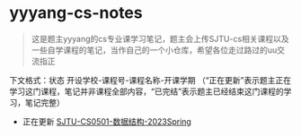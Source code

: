 # yyyang-cs-notes
>这是题主yyyang的cs专业课学习笔记，题主会上传SJTU-cs相关课程以及一些自学课程的笔记，当作自己的一个小仓库，希望各位走过路过的uu交流指正

下文格式：状态 开设学校-课程号-课程名称-开课学期
（“正在更新”表示题主正在学习这门课程，笔记并非课程全部内容，“已完结”表示题主已经结束这门课程的学习，笔记完整）
- 正在更新 [SJTU-CS0501-数据结构-2023Spring](https://github.com/yyyang2004/yyyang-cs-/blob/main/%E6%95%B0%E6%8D%AE%E7%BB%93%E6%9E%84.md)

